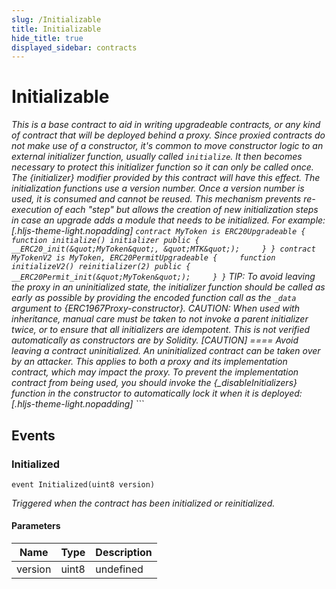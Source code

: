 ```yaml
---
slug: /Initializable
title: Initializable
hide_title: true
displayed_sidebar: contracts
---
```


# Initializable

_This is a base contract to aid in writing upgradeable contracts, or any kind of contract that will be deployed behind a proxy. Since proxied contracts do not make use of a constructor, it&#39;s common to move constructor logic to an external initializer function, usually called `initialize`. It then becomes necessary to protect this initializer function so it can only be called once. The {initializer} modifier provided by this contract will have this effect. The initialization functions use a version number. Once a version number is used, it is consumed and cannot be reused. This mechanism prevents re-execution of each &quot;step&quot; but allows the creation of new initialization steps in case an upgrade adds a module that needs to be initialized. For example: [.hljs-theme-light.nopadding] `contract MyToken is ERC20Upgradeable {     function initialize() initializer public {         __ERC20_init(&quot;MyToken&quot;, &quot;MTK&quot;);     } } contract MyTokenV2 is MyToken, ERC20PermitUpgradeable {     function initializeV2() reinitializer(2) public {         __ERC20Permit_init(&quot;MyToken&quot;);     } }` TIP: To avoid leaving the proxy in an uninitialized state, the initializer function should be called as early as possible by providing the encoded function call as the `_data` argument to {ERC1967Proxy-constructor}. CAUTION: When used with inheritance, manual care must be taken to not invoke a parent initializer twice, or to ensure that all initializers are idempotent. This is not verified automatically as constructors are by Solidity. [CAUTION] ==== Avoid leaving a contract uninitialized. An uninitialized contract can be taken over by an attacker. This applies to both a proxy and its implementation contract, which may impact the proxy. To prevent the implementation contract from being used, you should invoke the {\_disableInitializers} function in the constructor to automatically lock it when it is deployed: [.hljs-theme-light.nopadding] ```_

## Events

### Initialized

```solidity
event Initialized(uint8 version)
```

_Triggered when the contract has been initialized or reinitialized._

#### Parameters

| Name    | Type  | Description |
| ------- | ----- | ----------- |
| version | uint8 | undefined   |
